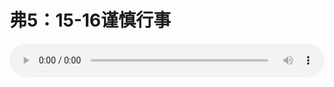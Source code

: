 # 弗5：15-16谨慎行事

<audio style="width: 100%;" preload="false" controls controlslist="nodownload"><source src="//file.simai.life/audio/mp3/old/12234.mp3" type="audio/mpeg">Your browser does not support the audio element.</audio>


